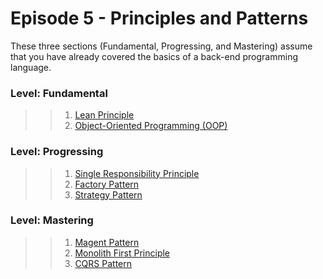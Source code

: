 # Episode 5 - Principles and Patterns

These three sections (Fundamental, Progressing, and Mastering) assume that you have already covered the basics of a back-end programming language.

### Level: Fundamental
>> 1. [Lean Principle](http://www.lean.org/WhatsLean/Principles.cfm)
>> 2. [Object-Oriented Programming (OOP)](https://en.wikipedia.org/wiki/Object-oriented_programming)

### Level: Progressing
>> 1. [Single Responsibility Principle](https://blogs.msdn.microsoft.com/dhuba/2011/06/15/single-responsibility-principle-discovering-violations/)
>> 2. [Factory Pattern](http://www.oodesign.com/factory-pattern.html)
>> 3. [Strategy Pattern](http://www.oodesign.com/strategy-pattern.html)

### Level: Mastering
>> 1. [Magent Pattern](http://spray.io/blog/2012-12-13-the-magnet-pattern/)
>> 2. [Monolith First Principle](http://martinfowler.com/bliki/MonolithFirst.html)
>> 3. [CQRS Pattern](http://martinfowler.com/bliki/CQRS.html)
